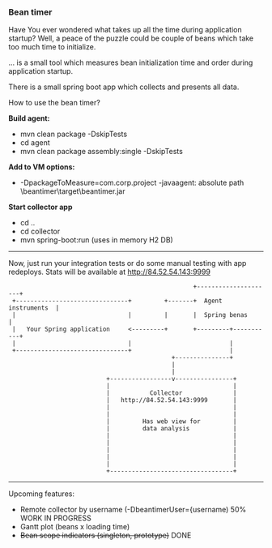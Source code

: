 <h3>Bean timer</h3>

Have You ever wondered what takes up all the time during application startup? Well, a peace of the puzzle could be couple of beans which take too much time to initialize. 

... is a small tool which measures bean initialization time and order during application startup. 

There is a small spring boot app which collects and presents all data. 


How to use the bean timer?


**Build agent:**

* mvn clean package -DskipTests
* cd agent 
* mvn clean package assembly:single -DskipTests

**Add to VM options:**
 * -DpackageToMeasure=com.corp.project -javaagent: absolute path \beantimer\target\beantimer.jar

**Start collector app**
* cd ..
* cd collector
* mvn spring-boot:run (uses in memory H2 DB)

-----------------------

Now, just run your integration tests or do some manual testing with app redeploys.
Stats will be available at http://84.52.54.143:9999 

                                                       +---------------------+
     +-------------------------------+         +-------+  Agent instruments  |
     |                               |         |       |  Spring benas       |
     |   Your Spring application     <---------+       +---------+-----------+
     |                               |                           |
     +-------------------------------+                           |
                                                 +---------------+
                                                 |
                                                 |
                               +-----------------v----------------+
                               |                                  |
                               |           Collector              |
                               |   http://84.52.54.143:9999       |
                               |                                  |
                               |                                  |
                               |         Has web view for         |
                               |         data analysis            |
                               |                                  |
                               |                                  |
                               |                                  |
                               |                                  |
                               |                                  |
                               +----------------------------------+




------------------------

Upcoming features:
* Remote collector by username (-DbeantimerUser={username)  50% WORK IN PROGRESS 
* Gantt plot (beans x loading time)
* ~~Bean scope indicators (singleton, prototype)~~ DONE
